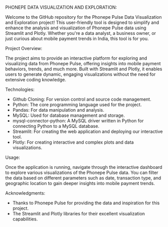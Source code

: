 PHONEPE DATA VISUALIZATION AND EXPLORATION:


Welcome to the GitHub repository for the Phonepe Pulse Data Visualization and Exploration project! This user-friendly tool is designed to simplify and enhance the analysis and visualization of Phonepe Pulse data using Streamlit and Plotly. Whether you're a data analyst, a business owner, or just curious about mobile payment trends in India, this tool is for you.

Project Overview:


The project aims to provide an interactive platform for exploring and visualizing data from Phonepe Pulse, offering insights into mobile payment behaviors, trends, and much more. Built with Streamlit and Plotly, it enables users to generate dynamic, engaging visualizations without the need for extensive coding knowledge.

Technologies:


* Github Cloning: For version control and source code management.
* Python: The core programming language used for the project.
* Pandas: For data manipulation and analysis.
* MySQL: Used for database management and storage.
* mysql-connector-python: A MySQL driver written in Python for connecting Python to a MySQL database.
* Streamlit: For creating the web application and deploying our interactive tool.
* Plotly: For creating interactive and complex plots and data visualizations.

Usage:


Once the application is running, navigate through the interactive dashboard to explore various visualizations of the Phonepe Pulse data. You can filter the data based on different parameters such as date, transaction type, and geographic location to gain deeper insights into mobile payment trends.

Acknowledgments:


* Thanks to Phonepe Pulse for providing the data and inspiration for this project.
* The Streamlit and Plotly libraries for their excellent visualization capabilities.

